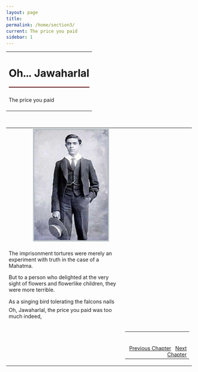 ```yaml
---
layout: page
title: 
permalink: /home/section3/
current: The price you paid
sidebar: 1
---
```

<table width="100%" cellspacing="0" cellpadding="0" border="0">
<tbody>
<tr>
<td colspan="2">
<h1 align="center">Oh... Jawaharlal</h1>
<hr width="100%" style="margin-top: 20px;margin-bottom: 20px;border: 0;border-top: 1px solid #930000;">
</td>
</tr>
<td align="left">
The price you paid<br><br>
</td>
</tbody></table>
<table width="100%">
<tbody><tr><td><div id="authorpicbox">
     <img src="/nehru/3.png" width="200" height="300" class="authorPicLeft"></div>
</tr>
</td><td>
<div class="normal-text">
<p>
The imprisonment tortures
were merely an experiment with truth
in the case of a Mahatma.
</p>
<p>
But to a person
who delighted at the very sight of
flowers and flowerlike children,
they were more terrible.
</p>
<p>
As a singing bird
tolerating the falcons nails
Oh, Jawaharlal,
the price you paid
was too much indeed,
</p>
</td>
<br>
<tr>
<td width="125">&nbsp;</td>
<td>
<table width="100%">
<tbody><tr>
<td align="right">
<br>
<br>
<a class="btn btn-default" href="/home/section2" role="button">Previous Chapter</a> &nbsp; <a class="btn btn-default" href="/home/section4" role="button">Next Chapter</a>
</td>
</tr>
</tbody></table>
</td>
</tr>
</tbody>
</table>
<style type="text/css">
#authorpicbox {
line-height: 10px;
color: #666;
text-align: right;
float: left;
width: 272px;
margin-right: 30px;
margin-bottom: 5px;
letter-spacing: 0em;
}
.authorPicLeft {
border: 3px double #86959C;
}
</style>